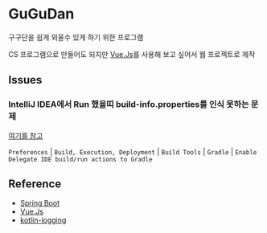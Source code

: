 GuGuDan
========

구구단을 쉽게 외울수 있게 하기 위한 프로그램

CS 프로그램으로 만들어도 되지만 [Vue.Js](https://kr.vuejs.org/v2/guide/index.html)를 사용해 보고 싶어서 웹 프로젝트로 제작

## Issues

### IntelliJ IDEA에서 Run 했을띠 build-info.properties를 인식 못하는 문제

[여기를 참고](https://stackoverflow.com/questions/47542270/how-do-i-generate-build-info-properties-in-the-intellij-out-directory-on-debug)

`Preferences` | `Build, Execution, Deployment` | `Build Tools` | `Gradle` | `Enable Delegate IDE build/run actions to Gradle`

## Reference

* [Spring Boot](https://projects.spring.io/spring-boot/)
* [Vue.Js](https://kr.vuejs.org/v2/guide/index.html)
* [kotlin-logging](https://github.com/MicroUtils/kotlin-logging)

